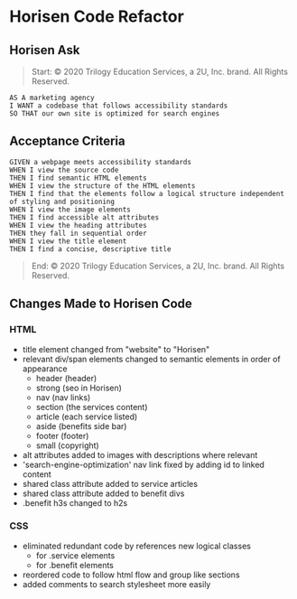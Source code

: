 # Horisen Code Refactor

## Horisen Ask

> Start: © 2020 Trilogy Education Services, a 2U, Inc. brand. All Rights Reserved.
```
AS A marketing agency
I WANT a codebase that follows accessibility standards
SO THAT our own site is optimized for search engines
```

## Acceptance Criteria
```
GIVEN a webpage meets accessibility standards
WHEN I view the source code
THEN I find semantic HTML elements
WHEN I view the structure of the HTML elements
THEN I find that the elements follow a logical structure independent of styling and positioning
WHEN I view the image elements
THEN I find accessible alt attributes
WHEN I view the heading attributes
THEN they fall in sequential order
WHEN I view the title element
THEN I find a concise, descriptive title
```
> End: © 2020 Trilogy Education Services, a 2U, Inc. brand. All Rights Reserved.


## Changes Made to Horisen Code

### HTML
* title element changed from "website" to "Horisen"
* relevant div/span elements changed to semantic elements in order of appearance
  * header (header)
  * strong (seo in Horisen)
  * nav (nav links)
  * section (the services content)
  * article (each service listed)
  * aside (benefits side bar)
  * footer (footer)
  * small (copyright)
* alt attributes added to images with descriptions where relevant
* 'search-engine-optimization' nav link fixed by adding id to linked content
* shared class attribute added to service articles
* shared class attribute added to benefit divs
* .benefit h3s changed to h2s

### CSS
* eliminated redundant code by references new logical classes
  * for .service elements
  * for .benefit elements
* reordered code to follow html flow and group like sections
* added comments to search stylesheet more easily